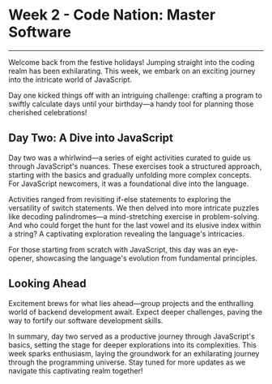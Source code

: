 # Week 2 - Code Nation: Master Software

---

Welcome back from the festive holidays! Jumping straight into the coding realm has been exhilarating. This week, we embark on an exciting journey into the intricate world of JavaScript.

Day one kicked things off with an intriguing challenge: crafting a program to swiftly calculate days until your birthday—a handy tool for planning those cherished celebrations!

## Day Two: A Dive into JavaScript

Day two was a whirlwind—a series of eight activities curated to guide us through JavaScript's nuances. These exercises took a structured approach, starting with the basics and gradually unfolding more complex concepts. For JavaScript newcomers, it was a foundational dive into the language.

Activities ranged from revisiting if-else statements to exploring the versatility of switch statements. We then delved into more intricate puzzles like decoding palindromes—a mind-stretching exercise in problem-solving. And who could forget the hunt for the last vowel and its elusive index within a string? A captivating exploration revealing the language's intricacies.

For those starting from scratch with JavaScript, this day was an eye-opener, showcasing the language's evolution from fundamental principles.

## Looking Ahead

Excitement brews for what lies ahead—group projects and the enthralling world of backend development await. Expect deeper challenges, paving the way to fortify our software development skills.

In summary, day two served as a productive journey through JavaScript's basics, setting the stage for deeper explorations into its complexities. This week sparks enthusiasm, laying the groundwork for an exhilarating journey through the programming universe. Stay tuned for more updates as we navigate this captivating realm together!
